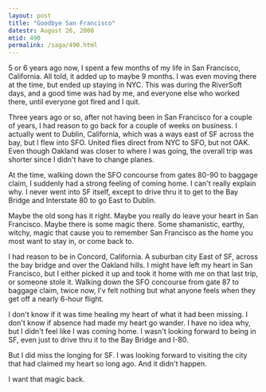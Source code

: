 ```yaml
---
layout: post
title: "Goodbye San Francisco"
datestr: August 26, 2008
mtid: 490
permalink: /saga/490.html
---
```


5 or 6 years ago now, I spent a few months of my life in San Francisco, California.  All told, it added up to maybe 9 months.  I was even moving there at the time, but ended up staying in NYC.  This was during the RiverSoft days, and a good time was had by me, and everyone else who worked there, until everyone got fired and I quit.

Three years ago or so, after not having been in San Francisco for a couple of years, I had reason to go back for a couple of weeks on business.   I actually went to Dublin, California, which was a ways east of SF across the bay, but I flew into SFO.  United flies direct from NYC to SFO, but not OAK.  Even though Oakland was closer to where I was going, the overall trip was shorter since I didn't have to change planes.

At the time, walking down the SFO concourse from gates 80-90 to baggage claim, I suddenly had a strong feeling of coming home. I can't really explain why.  I never went into SF itself, except to drive thru it to get to the Bay Bridge and Interstate 80 to go East to Dublin.

Maybe the old song has it right.  Maybe you really do leave your heart in San Francisco.  Maybe there is some magic there.  Some shamanistic, earthy, witchy, magic that cause you to remember San Francisco as the home you most want to stay in, or come back to.

I had reason to be in Concord, California.  A suburban city East of SF, across the bay bridge and over the Oakland hills.  I might have left my heart in San Francisco, but I either picked it up and took it home with me on that last trip, or someone stole it.  Walking down the SFO concourse from gate 87 to baggage claim, twice now, I'v felt nothing but what anyone feels when they get off a nearly 6-hour flight.

I don't know if it was time healing my heart of what it had been missing.  I don't know if absence had made my heart go wander.  I have no idea why, but I didn't feel like I was coming home.  I wasn't looking forward to being in SF, even just to drive thru it to the Bay Bridge and I-80.

But I did miss the longing for SF.  I was looking forward to visiting the city that had claimed my heart so long ago.  And it didn't happen.

I want that magic back.

